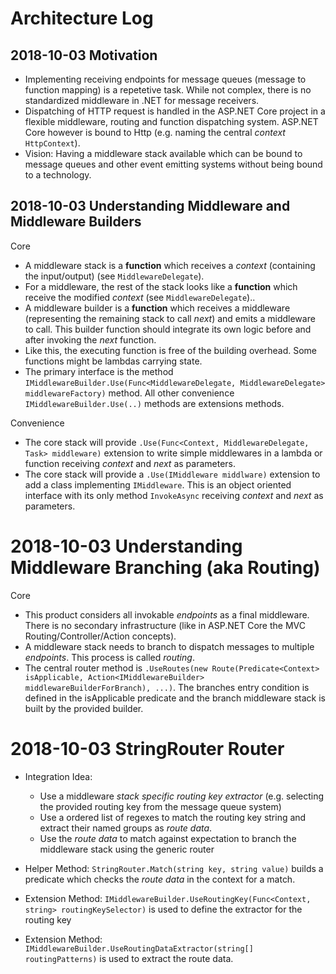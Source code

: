 # Architecture Log

## 2018-10-03 Motivation

- Implementing receiving endpoints for message queues (message to function mapping) is a repetetive task. While not complex, there is no standardized middleware in .NET for message receivers.
- Dispatching of HTTP request is handled in the ASP.NET Core project in a flexible middleware, routing and function dispatching system. ASP.NET Core however is bound to Http (e.g. naming the central *context* `HttpContext`).
- Vision: Having a middleware stack available which can be bound to message queues and other event emitting systems without being bound to a technology.

## 2018-10-03 Understanding Middleware and Middleware Builders

Core

- A middleware stack is a **function** which receives a *context* (containing the input/output) (see `MiddlewareDelegate`).
- For a middleware, the rest of the stack looks like a **function** which receive the modified *context* (see `MiddlewareDelegate`)..
- A middleware builder is a **function** which receives a middleware (representing the remaining stack to call *next*) and emits a middleware to call. This builder function should integrate its own logic before and after invoking the *next* function.
- Like this, the executing function is free of the building overhead. Some functions might be lambdas carrying state.
- The primary interface is the method `IMiddlewareBuilder.Use(Func<MiddlewareDelegate, MiddlewareDelegate> middlewareFactory)` method. All other convenience `IMiddlewareBuilder.Use(..)` methods are extensions methods.

Convenience

- The core stack will provide `.Use(Func<Context, MiddlewareDelegate, Task> middleware)` extension to write simple middlewares in a lambda or function receiving *context* and *next* as parameters.
- The core stack will provide a `.Use(IMiddleware middlware)` extension to add a class implementing `IMiddleware`. This is an object oriented interface with its only method `InvokeAsync` receiving *context* and *next* as parameters.

# 2018-10-03 Understanding Middleware Branching (aka Routing)

Core

- This product considers all invokable *endpoints* as a final middleware. There is no secondary infrastructure (like in ASP.NET Core the MVC Routing/Controller/Action concepts).
- A middleware stack needs to branch to dispatch messages to multiple *endpoints*. This process is called *routing*.
- The central router method is `.UseRoutes(new Route(Predicate<Context> isApplicable, Action<IMiddlewareBuilder> middlewareBuilderForBranch), ...)`. The branches entry condition is defined in the isApplicable predicate and the branch middleware stack is built by the provided builder.

# 2018-10-03 StringRouter Router

- Integration Idea:
  - Use a middleware *stack specific routing key extractor* (e.g. selecting the provided routing key from the message queue system)
  - Use a ordered list of regexes to match the routing key string and extract their named groups as *route data*.
  - Use the *route data* to match against expectation to branch the middleware stack using the generic router

- Helper Method: `StringRouter.Match(string key, string value)` builds a predicate which checks the *route data* in the context for a match.
- Extension Method: `IMiddlewareBuilder.UseRoutingKey(Func<Context, string> routingKeySelector)` is used to define the extractor for the routing key
- Extension Method: `IMiddlewareBuilder.UseRoutingDataExtractor(string[] routingPatterns)` is used to extract the route data. 